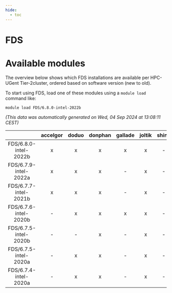 ```yaml
---
hide:
  - toc
---
```


FDS
===

# Available modules


The overview below shows which FDS installations are available per HPC-UGent Tier-2cluster, ordered based on software version (new to old).

To start using FDS, load one of these modules using a `module load` command like:

```shell
module load FDS/6.8.0-intel-2022b
```

*(This data was automatically generated on Wed, 04 Sep 2024 at 13:08:11 CEST)*  

| |accelgor|doduo|donphan|gallade|joltik|shinx|skitty|
| :---: | :---: | :---: | :---: | :---: | :---: | :---: | :---: |
|FDS/6.8.0-intel-2022b|x|x|x|x|x|-|x|
|FDS/6.7.9-intel-2022a|x|x|x|-|x|-|x|
|FDS/6.7.7-intel-2021b|x|x|x|-|x|-|x|
|FDS/6.7.6-intel-2020b|-|x|x|x|x|-|x|
|FDS/6.7.5-intel-2020b|-|-|x|-|x|-|-|
|FDS/6.7.5-intel-2020a|-|x|x|-|x|-|x|
|FDS/6.7.4-intel-2020a|-|x|x|-|x|-|x|

